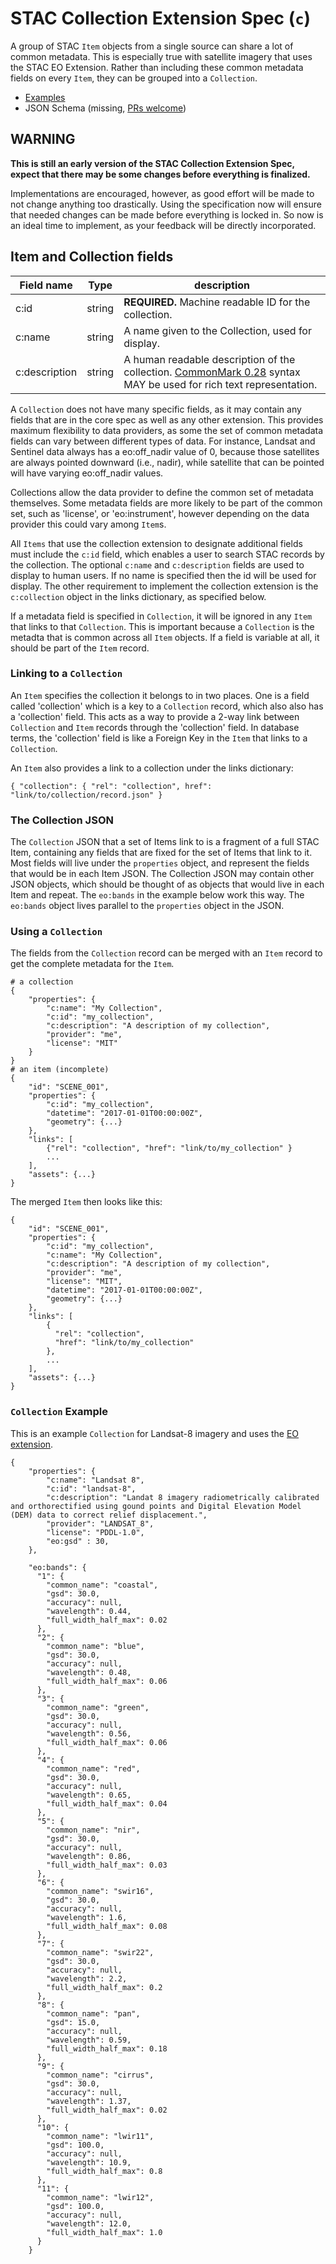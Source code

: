 # STAC Collection Extension Spec (`c`)

A group of STAC `Item` objects from a single source can share a lot of common metadata. This is
especially true with satellite imagery that uses the STAC EO Extension. Rather than including these
common metadata fields on every `Item`, they can be grouped into a `Collection`.

- [Examples](examples/)
- JSON Schema (missing, [PRs welcome](https://github.com/radiantearth/stac-spec/issues/94))

## WARNING

**This is still an early version of the STAC Collection Extension Spec, expect that there may be
some changes before everything is finalized.**

Implementations are encouraged, however, as good effort will be made to not change anything too
drastically. Using the specification now will ensure that needed changes can be made before
everything is locked in. So now is an ideal time to implement, as your feedback will be directly
incorporated.

## Item and Collection fields

| Field name    | Type   | description                                                                                                                                |
| ------------- | ------ | ------------------------------------------------------------------------------------------------------------------------------------------ |
| c:id          | string | **REQUIRED.** Machine readable ID for the collection.                                                                                      |
| c:name        | string | A name given to the Collection, used for display.                                                                                          |
| c:description | string | A human readable description of the collection. [CommonMark 0.28](http://commonmark.org/) syntax MAY be used for rich text representation. |

A `Collection` does not have many specific fields, as it may contain any fields that are in the core
spec as well as any other extension. This provides maximum flexibility to data providers, as some
the set of common metadata fields can vary between different types of data. For instance, Landsat
and Sentinel data always has a eo:off_nadir value of 0, because those satellites are always pointed
downward (i.e., nadir), while satellite that can be pointed will have varying eo:off_nadir values.

Collections allow the data provider to define the common set of metadata themselves. Some metadata
fields are more likely to be part of the common set, such as 'license', or 'eo:instrument', however
depending on the data provider this could vary among `Item`s.

All `Items` that use the collection extension to designate additional fields must include the `c:id`
field, which enables a user to search STAC records by the collection. The optional `c:name` and
`c:description` fields are used to display to human users. If no name is specified then the id will
be used for display. The other requirement to implement the collection extension is the
`c:collection` object in the links dictionary, as specified below.

If a metadata field is specified in `Collection`, it will be ignored in any `Item` that links to
that `Collection`. This is important because a `Collection` is the metadta that is common across all
`Item` objects. If a field is variable at all, it should be part of the `Item` record.

### Linking to a `Collection`

An `Item` specifies the collection it belongs to in two places. One is a field called 'collection'
which is a key to a `Collection` record, which also also has a 'collection' field. This acts as a
way to provide a 2-way link between `Collection` and `Item` records through the 'collection' field.
In database terms, the 'collection' field is like a Foreign Key in the `Item` that links to a
`Collection`.

An `Item` also provides a link to a collection under the links dictionary:

```
{ "collection": { "rel": "collection", href": "link/to/collection/record.json" }
```

### The Collection JSON

The `Collection` JSON that a set of Items link to is a fragment of a full STAC Item, containing any
fields that are fixed for the set of Items that link to it. Most fields will live under the
`properties` object, and represent the fields that would be in each Item JSON. The Collection JSON
may contain other JSON objects, which should be thought of as objects that would live in each Item
and repeat. The `eo:bands` in the example below work this way. The `eo:bands` object lives parallel
to the `properties` object in the JSON.

### Using a `Collection`

The fields from the `Collection` record can be merged with an `Item` record to get the complete
metadata for the `Item`.

```
# a collection
{
    "properties": {
        "c:name": "My Collection",
        "c:id": "my_collection",
        "c:description": "A description of my collection",
        "provider": "me",
        "license": "MIT"
    }
}
# an item (incomplete)
{
    "id": "SCENE_001",
    "properties": {
        "c:id": "my_collection",
        "datetime": "2017-01-01T00:00:00Z",
        "geometry": {...}
    },
    "links": [
        {"rel": "collection", "href": "link/to/my_collection" }
        ...
    ],
    "assets": {...}
}
```

The merged `Item` then looks like this:

```
{
    "id": "SCENE_001",
    "properties": {
        "c:id": "my_collection",
        "c:name": "My Collection",
        "c:description": "A description of my collection",
        "provider": "me",
        "license": "MIT",
        "datetime": "2017-01-01T00:00:00Z",
        "geometry": {...}
    },
    "links": [
        {
          "rel": "collection",
          "href": "link/to/my_collection"
        },
        ...
    ],
    "assets": {...}
}
```

### `Collection` Example

This is an example `Collection` for Landsat-8 imagery and uses the [EO extension](stac-eo-spec.md).

```
{
    "properties": {
        "c:name": "Landsat 8",
        "c:id": "landsat-8",
        "c:description": "Landat 8 imagery radiometrically calibrated and orthorectified using gound points and Digital Elevation Model (DEM) data to correct relief displacement.",
        "provider": "LANDSAT_8",
        "license": "PDDL-1.0",
        "eo:gsd" : 30,
    },

    "eo:bands": {
      "1": {
        "common_name": "coastal",
        "gsd": 30.0,
        "accuracy": null,
        "wavelength": 0.44,
        "full_width_half_max": 0.02
      },
      "2": {
        "common_name": "blue",
        "gsd": 30.0,
        "accuracy": null,
        "wavelength": 0.48,
        "full_width_half_max": 0.06
      },
      "3": {
        "common_name": "green",
        "gsd": 30.0,
        "accuracy": null,
        "wavelength": 0.56,
        "full_width_half_max": 0.06
      },
      "4": {
        "common_name": "red",
        "gsd": 30.0,
        "accuracy": null,
        "wavelength": 0.65,
        "full_width_half_max": 0.04
      },
      "5": {
        "common_name": "nir",
        "gsd": 30.0,
        "accuracy": null,
        "wavelength": 0.86,
        "full_width_half_max": 0.03
      },
      "6": {
        "common_name": "swir16",
        "gsd": 30.0,
        "accuracy": null,
        "wavelength": 1.6,
        "full_width_half_max": 0.08
      },
      "7": {
        "common_name": "swir22",
        "gsd": 30.0,
        "accuracy": null,
        "wavelength": 2.2,
        "full_width_half_max": 0.2
      },
      "8": {
        "common_name": "pan",
        "gsd": 15.0,
        "accuracy": null,
        "wavelength": 0.59,
        "full_width_half_max": 0.18
      },
      "9": {
        "common_name": "cirrus",
        "gsd": 30.0,
        "accuracy": null,
        "wavelength": 1.37,
        "full_width_half_max": 0.02
      },
      "10": {
        "common_name": "lwir11",
        "gsd": 100.0,
        "accuracy": null,
        "wavelength": 10.9,
        "full_width_half_max": 0.8
      },
      "11": {
        "common_name": "lwir12",
        "gsd": 100.0,
        "accuracy": null,
        "wavelength": 12.0,
        "full_width_half_max": 1.0
      }
    }
```